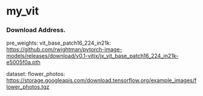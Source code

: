 # my_vit


### Download Address.
pre_weights:
    vit_base_patch16_224_in21k: https://github.com/rwightman/pytorch-image-models/releases/download/v0.1-vitjx/jx_vit_base_patch16_224_in21k-e5005f0a.pth

dataset:
    flower_photos: https://storage.googleapis.com/download.tensorflow.org/example_images/flower_photos.tgz